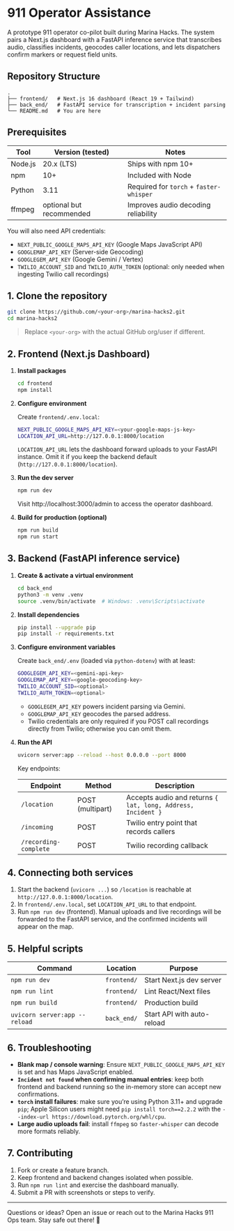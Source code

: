 # 911 Operator Assistance

A prototype 911 operator co-pilot built during Marina Hacks. The system pairs a Next.js dashboard with a FastAPI inference service that transcribes audio, classifies incidents, geocodes caller locations, and lets dispatchers confirm markers or request field units.

## Repository Structure

```
.
├── frontend/   # Next.js 16 dashboard (React 19 + Tailwind)
├── back_end/   # FastAPI service for transcription + incident parsing
└── README.md   # You are here
```

## Prerequisites

| Tool | Version (tested) | Notes |
|------|------------------|-------|
| Node.js | 20.x (LTS) | Ships with npm 10+ |
| npm | 10+ | Included with Node |
| Python | 3.11 | Required for `torch` + `faster-whisper` |
| ffmpeg | optional but recommended | Improves audio decoding reliability |

You will also need API credentials:

- `NEXT_PUBLIC_GOOGLE_MAPS_API_KEY` (Google Maps JavaScript API)
- `GOOGLEMAP_API_KEY` (Server-side Geocoding)
- `GOOGLEGEM_API_KEY` (Google Gemini / Vertex)
- `TWILIO_ACCOUNT_SID` and `TWILIO_AUTH_TOKEN` (optional: only needed when ingesting Twilio call recordings)

## 1. Clone the repository

```bash
git clone https://github.com/<your-org>/marina-hacks2.git
cd marina-hacks2
```

> Replace `<your-org>` with the actual GitHub org/user if different.

## 2. Frontend (Next.js Dashboard)

1. **Install packages**

   ```bash
   cd frontend
   npm install
   ```

2. **Configure environment**

   Create `frontend/.env.local`:

   ```bash
   NEXT_PUBLIC_GOOGLE_MAPS_API_KEY=<your-google-maps-js-key>
   LOCATION_API_URL=http://127.0.0.1:8000/location
   ```

   `LOCATION_API_URL` lets the dashboard forward uploads to your FastAPI instance. Omit it if you keep the backend default (`http://127.0.0.1:8000/location`).

3. **Run the dev server**

   ```bash
   npm run dev
   ```

   Visit http://localhost:3000/admin to access the operator dashboard.

4. **Build for production (optional)**

   ```bash
   npm run build
   npm run start
   ```

## 3. Backend (FastAPI inference service)

1. **Create & activate a virtual environment**

   ```bash
   cd back_end
   python3 -m venv .venv
   source .venv/bin/activate  # Windows: .venv\Scripts\activate
   ```

2. **Install dependencies**

   ```bash
   pip install --upgrade pip
   pip install -r requirements.txt
   ```

3. **Configure environment variables**

   Create `back_end/.env` (loaded via `python-dotenv`) with at least:

   ```bash
   GOOGLEGEM_API_KEY=<gemini-api-key>
   GOOGLEMAP_API_KEY=<google-geocoding-key>
   TWILIO_ACCOUNT_SID=<optional>
   TWILIO_AUTH_TOKEN=<optional>
   ```

   - `GOOGLEGEM_API_KEY` powers incident parsing via Gemini.
   - `GOOGLEMAP_API_KEY` geocodes the parsed address.
   - Twilio credentials are only required if you POST call recordings directly from Twilio; otherwise you can omit them.

4. **Run the API**

   ```bash
   uvicorn server:app --reload --host 0.0.0.0 --port 8000
   ```

   Key endpoints:

   | Endpoint | Method | Description |
   |----------|--------|-------------|
   | `/location` | POST (multipart) | Accepts audio and returns `{ lat, long, Address, Incident }` |
   | `/incoming` | POST | Twilio entry point that records callers |
   | `/recording-complete` | POST | Twilio recording callback |

## 4. Connecting both services

1. Start the backend (`uvicorn ...`) so `/location` is reachable at `http://127.0.0.1:8000/location`.
2. In `frontend/.env.local`, set `LOCATION_API_URL` to that endpoint.
3. Run `npm run dev` (frontend). Manual uploads and live recordings will be forwarded to the FastAPI service, and the confirmed incidents will appear on the map.

## 5. Helpful scripts

| Command | Location | Purpose |
|---------|----------|---------|
| `npm run dev` | `frontend/` | Start Next.js dev server |
| `npm run lint` | `frontend/` | Lint React/Next files |
| `npm run build` | `frontend/` | Production build |
| `uvicorn server:app --reload` | `back_end/` | Start API with auto-reload |

## 6. Troubleshooting

- **Blank map / console warning**: Ensure `NEXT_PUBLIC_GOOGLE_MAPS_API_KEY` is set and has Maps JavaScript enabled.
- **`Incident not found` when confirming manual entries**: keep both frontend and backend running so the in-memory store can accept new confirmations.
- **`torch` install failures**: make sure you’re using Python 3.11+ and upgrade `pip`; Apple Silicon users might need `pip install torch==2.2.2` with the `--index-url https://download.pytorch.org/whl/cpu`.
- **Large audio uploads fail**: install `ffmpeg` so `faster-whisper` can decode more formats reliably.

## 7. Contributing

1. Fork or create a feature branch.
2. Keep frontend and backend changes isolated when possible.
3. Run `npm run lint` and exercise the dashboard manually.
4. Submit a PR with screenshots or steps to verify.

---

Questions or ideas? Open an issue or reach out to the Marina Hacks 911 Ops team. Stay safe out there! 🚨
